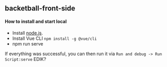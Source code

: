 ## backetball-front-side

#### How to install and start local

* Install [node.js](https://nodejs.org/en/download).
* Install Vue CLI `npm install -g @vue/cli`
* npm run serve

If everything was successful, you can then run it via `Run and debug -> Run Script:serve`
EDIK?